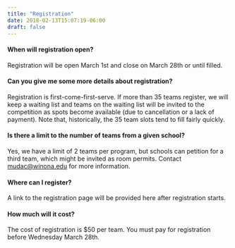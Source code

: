 ```yaml
---
title: "Registration"
date: 2018-02-13T15:07:19-06:00
draft: false
---
```


#### When will registration open?

Registration will be open March 1st and close on March 28th or until filled.

#### Can you give me some more details about registration?

Registration is first-come-first-serve.  If more than 35 teams register, we will
keep a waiting list and teams on the waiting list will be invited to the
competition as spots become available (due to cancellation or a lack of payment).
Note that, historically, the 35 team slots tend to fill fairly quickly.

#### Is there a limit to the number of teams from a given school?

Yes, we have a limit of 2 teams per program, but schools can
petition for a third team, which might be invited as room permits.  Contact
<mudac@winona.edu> for more information.

#### Where can I register?

A link to the registration page will be provided here after registration starts.

#### How much will it cost?

The cost of registration is $50 per team.  You must pay for registration before
Wednesday March 28th.


